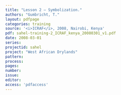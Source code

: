 ```yaml
---
title: "Lesson 2 – Symbolization."
authors: "Gumbricht, T."
layout: pdfpage
categories: training
source: '<i>ICRAF</i>, 2008, Nairobi, Kenya'
pdf: sahel-training-2_ICRAF_kenya_20080301_v1.pdf
date: 2008-03-01
series:
projectid: sahel
project: "West African Drylands"
pattern:
process:
pages:
number:
issue:
editor:
access: 'pdfaccess'
---
```

